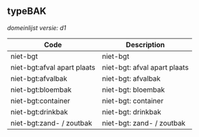 ## typeBAK

*domeinlijst versie: d1* 

 |Code |Description	|
|	---	|	---	|
| niet-bgt | niet-bgt |
| niet-bgt:afval apart plaats | niet-bgt: afval apart plaats |
| niet-bgt:afvalbak | niet-bgt: afvalbak |
| niet-bgt:bloembak | niet-bgt: bloembak |
| niet-bgt:container | niet-bgt: container |
| niet-bgt:drinkbak | niet-bgt: drinkbak |
| niet-bgt:zand- / zoutbak | niet-bgt: zand- / zoutbak |
